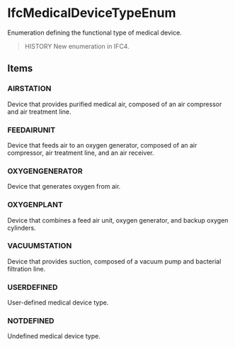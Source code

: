 # IfcMedicalDeviceTypeEnum

Enumeration defining the functional type of medical device.<!-- end of definition -->

> HISTORY  New enumeration in IFC4.

## Items

### AIRSTATION
Device that provides purified medical air, composed of an air compressor and air treatment line.

### FEEDAIRUNIT
Device that feeds air to an oxygen generator, composed of an air compressor, air treatment line, and an air receiver.

### OXYGENGENERATOR
Device that generates oxygen from air.

### OXYGENPLANT
Device that combines a feed air unit, oxygen generator, and backup oxygen cylinders.

### VACUUMSTATION
Device that provides suction, composed of a vacuum pump and bacterial filtration line.

### USERDEFINED
User-defined medical device type.

### NOTDEFINED
Undefined medical device type.
